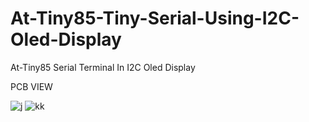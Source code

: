 # At-Tiny85-Tiny-Serial-Using-I2C-Oled-Display
At-Tiny85 Serial Terminal In I2C Oled Display 

PCB VIEW 

![j](https://user-images.githubusercontent.com/25906435/120116186-81b74100-c1a4-11eb-9a12-6acc8fa89fb3.png)
![kk](https://user-images.githubusercontent.com/25906435/120116189-867bf500-c1a4-11eb-8a12-04507f338c94.png)

